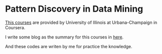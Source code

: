 Pattern Discovery in Data Mining
====

[This courses](https://www.coursera.org/learn/data-patterns/home) are provided by University of Illinois at Urbana-Champaign in Coursera.  

I write some blog as the summary for this courses in [here](http://blog.csdn.net/u013007900/article/details/54743395).  

And these codes are writen by me for practice the knowledge.  